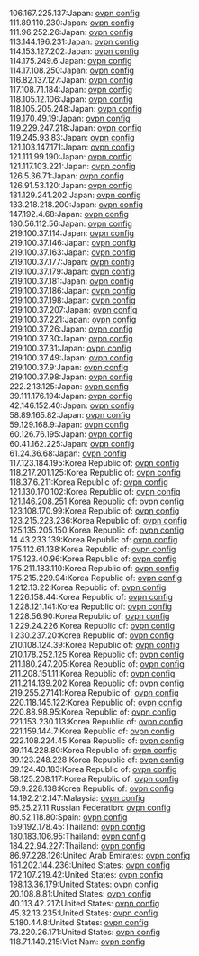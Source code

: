 106.167.225.137:Japan: [ovpn config](vpn/106_167_225_137.ovpn)  
111.89.110.230:Japan: [ovpn config](vpn/111_89_110_230.ovpn)  
111.96.252.26:Japan: [ovpn config](vpn/111_96_252_26.ovpn)  
113.144.196.231:Japan: [ovpn config](vpn/113_144_196_231.ovpn)  
114.153.127.202:Japan: [ovpn config](vpn/114_153_127_202.ovpn)  
114.175.249.6:Japan: [ovpn config](vpn/114_175_249_6.ovpn)  
114.17.108.250:Japan: [ovpn config](vpn/114_17_108_250.ovpn)  
116.82.137.127:Japan: [ovpn config](vpn/116_82_137_127.ovpn)  
117.108.71.184:Japan: [ovpn config](vpn/117_108_71_184.ovpn)  
118.105.12.106:Japan: [ovpn config](vpn/118_105_12_106.ovpn)  
118.105.205.248:Japan: [ovpn config](vpn/118_105_205_248.ovpn)  
119.170.49.19:Japan: [ovpn config](vpn/119_170_49_19.ovpn)  
119.229.247.218:Japan: [ovpn config](vpn/119_229_247_218.ovpn)  
119.245.93.83:Japan: [ovpn config](vpn/119_245_93_83.ovpn)  
121.103.147.171:Japan: [ovpn config](vpn/121_103_147_171.ovpn)  
121.111.99.190:Japan: [ovpn config](vpn/121_111_99_190.ovpn)  
121.117.103.221:Japan: [ovpn config](vpn/121_117_103_221.ovpn)  
126.5.36.71:Japan: [ovpn config](vpn/126_5_36_71.ovpn)  
126.91.53.120:Japan: [ovpn config](vpn/126_91_53_120.ovpn)  
131.129.241.202:Japan: [ovpn config](vpn/131_129_241_202.ovpn)  
133.218.218.200:Japan: [ovpn config](vpn/133_218_218_200.ovpn)  
147.192.4.68:Japan: [ovpn config](vpn/147_192_4_68.ovpn)  
180.56.112.56:Japan: [ovpn config](vpn/180_56_112_56.ovpn)  
219.100.37.114:Japan: [ovpn config](vpn/219_100_37_114.ovpn)  
219.100.37.146:Japan: [ovpn config](vpn/219_100_37_146.ovpn)  
219.100.37.163:Japan: [ovpn config](vpn/219_100_37_163.ovpn)  
219.100.37.177:Japan: [ovpn config](vpn/219_100_37_177.ovpn)  
219.100.37.179:Japan: [ovpn config](vpn/219_100_37_179.ovpn)  
219.100.37.181:Japan: [ovpn config](vpn/219_100_37_181.ovpn)  
219.100.37.186:Japan: [ovpn config](vpn/219_100_37_186.ovpn)  
219.100.37.198:Japan: [ovpn config](vpn/219_100_37_198.ovpn)  
219.100.37.207:Japan: [ovpn config](vpn/219_100_37_207.ovpn)  
219.100.37.221:Japan: [ovpn config](vpn/219_100_37_221.ovpn)  
219.100.37.26:Japan: [ovpn config](vpn/219_100_37_26.ovpn)  
219.100.37.30:Japan: [ovpn config](vpn/219_100_37_30.ovpn)  
219.100.37.31:Japan: [ovpn config](vpn/219_100_37_31.ovpn)  
219.100.37.49:Japan: [ovpn config](vpn/219_100_37_49.ovpn)  
219.100.37.9:Japan: [ovpn config](vpn/219_100_37_9.ovpn)  
219.100.37.98:Japan: [ovpn config](vpn/219_100_37_98.ovpn)  
222.2.13.125:Japan: [ovpn config](vpn/222_2_13_125.ovpn)  
39.111.176.194:Japan: [ovpn config](vpn/39_111_176_194.ovpn)  
42.146.152.40:Japan: [ovpn config](vpn/42_146_152_40.ovpn)  
58.89.165.82:Japan: [ovpn config](vpn/58_89_165_82.ovpn)  
59.129.168.9:Japan: [ovpn config](vpn/59_129_168_9.ovpn)  
60.126.76.195:Japan: [ovpn config](vpn/60_126_76_195.ovpn)  
60.41.162.225:Japan: [ovpn config](vpn/60_41_162_225.ovpn)  
61.24.36.68:Japan: [ovpn config](vpn/61_24_36_68.ovpn)  
117.123.184.195:Korea Republic of: [ovpn config](vpn/117_123_184_195.ovpn)  
118.217.201.125:Korea Republic of: [ovpn config](vpn/118_217_201_125.ovpn)  
118.37.6.211:Korea Republic of: [ovpn config](vpn/118_37_6_211.ovpn)  
121.130.170.102:Korea Republic of: [ovpn config](vpn/121_130_170_102.ovpn)  
121.146.208.251:Korea Republic of: [ovpn config](vpn/121_146_208_251.ovpn)  
123.108.170.99:Korea Republic of: [ovpn config](vpn/123_108_170_99.ovpn)  
123.215.223.236:Korea Republic of: [ovpn config](vpn/123_215_223_236.ovpn)  
125.135.205.150:Korea Republic of: [ovpn config](vpn/125_135_205_150.ovpn)  
14.43.233.139:Korea Republic of: [ovpn config](vpn/14_43_233_139.ovpn)  
175.112.61.138:Korea Republic of: [ovpn config](vpn/175_112_61_138.ovpn)  
175.123.40.96:Korea Republic of: [ovpn config](vpn/175_123_40_96.ovpn)  
175.211.183.110:Korea Republic of: [ovpn config](vpn/175_211_183_110.ovpn)  
175.215.229.94:Korea Republic of: [ovpn config](vpn/175_215_229_94.ovpn)  
1.212.13.22:Korea Republic of: [ovpn config](vpn/1_212_13_22.ovpn)  
1.226.158.44:Korea Republic of: [ovpn config](vpn/1_226_158_44.ovpn)  
1.228.121.141:Korea Republic of: [ovpn config](vpn/1_228_121_141.ovpn)  
1.228.56.90:Korea Republic of: [ovpn config](vpn/1_228_56_90.ovpn)  
1.229.24.226:Korea Republic of: [ovpn config](vpn/1_229_24_226.ovpn)  
1.230.237.20:Korea Republic of: [ovpn config](vpn/1_230_237_20.ovpn)  
210.108.124.39:Korea Republic of: [ovpn config](vpn/210_108_124_39.ovpn)  
210.178.252.125:Korea Republic of: [ovpn config](vpn/210_178_252_125.ovpn)  
211.180.247.205:Korea Republic of: [ovpn config](vpn/211_180_247_205.ovpn)  
211.208.151.11:Korea Republic of: [ovpn config](vpn/211_208_151_11.ovpn)  
211.214.139.202:Korea Republic of: [ovpn config](vpn/211_214_139_202.ovpn)  
219.255.27.141:Korea Republic of: [ovpn config](vpn/219_255_27_141.ovpn)  
220.118.145.122:Korea Republic of: [ovpn config](vpn/220_118_145_122.ovpn)  
220.88.98.95:Korea Republic of: [ovpn config](vpn/220_88_98_95.ovpn)  
221.153.230.113:Korea Republic of: [ovpn config](vpn/221_153_230_113.ovpn)  
221.159.144.7:Korea Republic of: [ovpn config](vpn/221_159_144_7.ovpn)  
222.108.224.45:Korea Republic of: [ovpn config](vpn/222_108_224_45.ovpn)  
39.114.228.80:Korea Republic of: [ovpn config](vpn/39_114_228_80.ovpn)  
39.123.248.228:Korea Republic of: [ovpn config](vpn/39_123_248_228.ovpn)  
39.124.40.183:Korea Republic of: [ovpn config](vpn/39_124_40_183.ovpn)  
58.125.208.117:Korea Republic of: [ovpn config](vpn/58_125_208_117.ovpn)  
59.9.228.138:Korea Republic of: [ovpn config](vpn/59_9_228_138.ovpn)  
14.192.212.147:Malaysia: [ovpn config](vpn/14_192_212_147.ovpn)  
95.25.27.11:Russian Federation: [ovpn config](vpn/95_25_27_11.ovpn)  
80.52.118.80:Spain: [ovpn config](vpn/80_52_118_80.ovpn)  
159.192.178.45:Thailand: [ovpn config](vpn/159_192_178_45.ovpn)  
180.183.106.95:Thailand: [ovpn config](vpn/180_183_106_95.ovpn)  
184.22.94.227:Thailand: [ovpn config](vpn/184_22_94_227.ovpn)  
86.97.228.126:United Arab Emirates: [ovpn config](vpn/86_97_228_126.ovpn)  
161.202.144.236:United States: [ovpn config](vpn/161_202_144_236.ovpn)  
172.107.219.42:United States: [ovpn config](vpn/172_107_219_42.ovpn)  
198.13.36.179:United States: [ovpn config](vpn/198_13_36_179.ovpn)  
20.108.8.81:United States: [ovpn config](vpn/20_108_8_81.ovpn)  
40.113.42.217:United States: [ovpn config](vpn/40_113_42_217.ovpn)  
45.32.13.235:United States: [ovpn config](vpn/45_32_13_235.ovpn)  
5.180.44.8:United States: [ovpn config](vpn/5_180_44_8.ovpn)  
73.220.26.171:United States: [ovpn config](vpn/73_220_26_171.ovpn)  
118.71.140.215:Viet Nam: [ovpn config](vpn/118_71_140_215.ovpn)  
